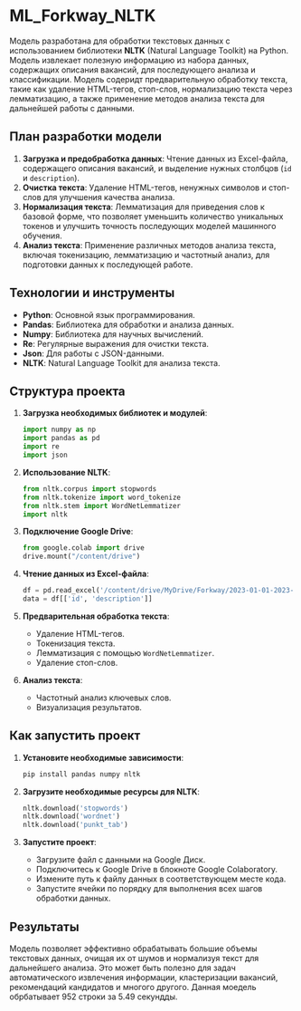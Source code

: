 # ML_Forkway_NLTK

Модель разработана для обработки текстовых данных с использованием библиотеки **NLTK** (Natural Language Toolkit) на Python. Модель извлекает полезную информацию из набора данных, содержащих описания вакансий, для последующего анализа и классификации. Модель содеридт предварительную обработку текста, такие как удаление HTML-тегов, стоп-слов, нормализацию текста через лемматизацию, а также применение методов анализа текста для дальнейшей работы с данными.

## План разработки модели

1. **Загрузка и предобработка данных**: Чтение данных из Excel-файла, содержащего описания вакансий, и выделение нужных столбцов (`id` и `description`).
2. **Очистка текста**: Удаление HTML-тегов, ненужных символов и стоп-слов для улучшения качества анализа.
3. **Нормализация текста**: Лемматизация для приведения слов к базовой форме, что позволяет уменьшить количество уникальных токенов и улучшить точность последующих моделей машинного обучения.
4. **Анализ текста**: Применение различных методов анализа текста, включая токенизацию, лемматизацию и частотный анализ, для подготовки данных к последующей работе.

## Технологии и инструменты

- **Python**: Основной язык программирования.
- **Pandas**: Библиотека для обработки и анализа данных.
- **Numpy**: Библиотека для научных вычислений.
- **Re**: Регулярные выражения для очистки текста.
- **Json**: Для работы с JSON-данными.
- **NLTK**: Natural Language Toolkit для анализа текста.

## Структура проекта

1. **Загрузка необходимых библиотек и модулей**:
   ```python
   import numpy as np
   import pandas as pd
   import re
   import json
   ```

2. **Использование NLTK**:
   ```python
   from nltk.corpus import stopwords
   from nltk.tokenize import word_tokenize
   from nltk.stem import WordNetLemmatizer
   import nltk
   ```

3. **Подключение Google Drive**:
   ```python
   from google.colab import drive
   drive.mount("/content/drive")
   ```

4. **Чтение данных из Excel-файла**:
   ```python
   df = pd.read_excel('/content/drive/MyDrive/Forkway/2023-01-01-2023-01-10.xlsx')
   data = df[['id', 'description']]
   ```

5. **Предварительная обработка текста**:
   - Удаление HTML-тегов.
   - Токенизация текста.
   - Лемматизация с помощью `WordNetLemmatizer`.
   - Удаление стоп-слов.

6. **Анализ текста**:
   - Частотный анализ ключевых слов.
   - Визуализация результатов.

## Как запустить проект

1. **Установите необходимые зависимости**:
   ```bash
   pip install pandas numpy nltk
   ```

2. **Загрузите необходимые ресурсы для NLTK**:
   ```python
   nltk.download('stopwords')
   nltk.download('wordnet')
   nltk.download('punkt_tab')
   ```

3. **Запустите проект**:
   - Загрузите файл с данными на Google Диск.
   - Подключитесь к Google Drive в блокноте Google Colaboratory.
   - Измените путь к файлу данных в соответствующем месте кода.
   - Запустите ячейки по порядку для выполнения всех шагов обработки данных.

## Результаты

Модель позволяет эффективно обрабатывать большие объемы текстовых данных, очищая их от шумов и нормализуя текст для дальнейшего анализа. Это может быть полезно для задач автоматического извлечения информации, кластеризации вакансий, рекомендаций кандидатов и многого другого. Данная моедель обрбатывает 952 строки за 5.49 секундды.

